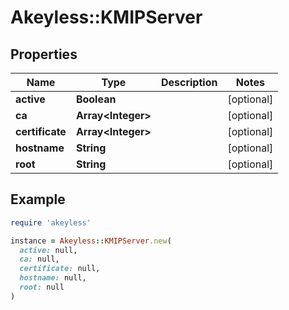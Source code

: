 # Akeyless::KMIPServer

## Properties

| Name | Type | Description | Notes |
| ---- | ---- | ----------- | ----- |
| **active** | **Boolean** |  | [optional] |
| **ca** | **Array&lt;Integer&gt;** |  | [optional] |
| **certificate** | **Array&lt;Integer&gt;** |  | [optional] |
| **hostname** | **String** |  | [optional] |
| **root** | **String** |  | [optional] |

## Example

```ruby
require 'akeyless'

instance = Akeyless::KMIPServer.new(
  active: null,
  ca: null,
  certificate: null,
  hostname: null,
  root: null
)
```

